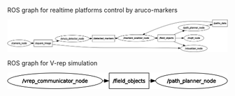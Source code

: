 ROS graph for realtime platforms control by aruco-markers

![alt text](https://github.com/tolstoy92/Mobile_platforms/blob/docs/Mobile_platforms_project/Server/docs/rosgraph_markers.png?raw=true)

ROS graph for V-rep simulation

![alt text](https://github.com/tolstoy92/Mobile_platforms/blob/docs/Mobile_platforms_project/Server/docs/rosgraph_vrep.png?raw=true)

